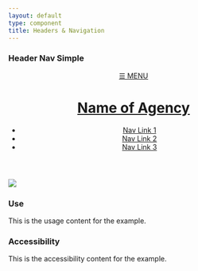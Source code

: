```yaml
---
layout: default
type: component
title: Headers & Navigation
---
```


<div class="preview">

  <h3>Header Nav Simple</h3>

  <header role="banner">
    <a href="#" id="menu-btn">&#9776; MENU</a>
    <div id="logo">
      <a href="javascript:void(0)" accesskey="1" aria-label="Home">
        <h1 class="usa-header-title">Name of Agency</h1>
      </a>
    </div>
    <nav role="navigation">
      <ul class="usa-unstyled-list">
        <li>
          <a href="javascript:void(0)">Nav Link 1</a>
        </li>
        <li>
          <a href="javascript:void(0)">Nav Link 2</a>
        </li>
        <li>
          <a href="javascript:void(0)">Nav Link 3</a>
        </li>
      </ul>
    </nav>
  </header>

  <img src="{{ site.baseurl }}/assets/img/static/HeaderNav_FullUI_v1-930width.png">
</div>

<div class="usa-grid-box">
  <div class="usa-width-one-half">
    <h3>Use</h3>
    <p>This is the usage content for the example.</p>
  </div>
  <div class="usa-width-one-half">
    <h3>Accessibility</h3>
    <p>This is the accessibility content for the example.</p>
  </div>  
</div>